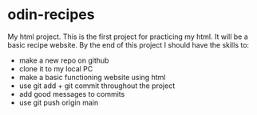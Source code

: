 # odin-recipes
My html project.
This is the first project for practicing my html. It will be a basic recipe website. By the end of this project I should have the skills to:
- make a new repo on github
- clone it to my local PC
- make a basic functioning website using html
- use git add + git commit throughout the project
- add good messages to commits
- use git push origin main